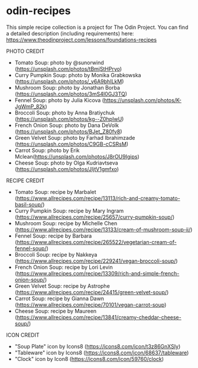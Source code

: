 # odin-recipes
This simple recipe collection is a project for The Odin Project. You can find a detailed description (including requirements) here: https://www.theodinproject.com/lessons/foundations-recipes 


PHOTO CREDIT  
- Tomato Soup: photo by @sunorwind (https://unsplash.com/photos/tBmjStHPryo)
- Curry Pumpkin Soup: photo by Monika Grabkowska (https://unsplash.com/photos/_y6A9bhILkM)
- Mushroom Soup: photo by Jonathan Borba (https://unsplash.com/photos/3mS4I0GJ3TQ)
- Fennel Soup: photo by Julia Kicova (https://unsplash.com/photos/K-JgWmP_82k)
- Broccoli Soup: photo by Anna Bratiychuk (https://unsplash.com/photos/kg--Z0hpIwU)
- French Onion Soup: photo by Dana DeVolk (https://unsplash.com/photos/BJet_Z80fv8)
- Green Velvet Soup: photo by Farhad Ibrahimzade (https://unsplash.com/photos/C9GB-cCSRsM)
- Carrot Soup: photo by Erik Mclean(https://unsplash.com/photos/J8rOU9Igips)
- Cheese Soup: photo by Olga Kudriavtseva (https://unsplash.com/photos/JIjtV1gmfxo)


RECIPE CREDIT
- Tomato Soup: recipe by Marbalet (https://www.allrecipes.com/recipe/13113/rich-and-creamy-tomato-basil-soup/)
- Curry Pumpkin Soup: recipe by Mary Ingram (https://www.allrecipes.com/recipe/25657/curry-pumpkin-soup/)
- Mushroom Soup: recipe by Michelle Chen (https://www.allrecipes.com/recipe/13133/cream-of-mushroom-soup-ii/)
- Fennel Soup: recipe by Barbara (https://www.allrecipes.com/recipe/265522/vegetarian-cream-of-fennel-soup/)
- Broccoli Soup: recipe by Nakkeya (https://www.allrecipes.com/recipe/229241/vegan-broccoli-soup/)
- French Onion Soup: recipe by Lori Levin (https://www.allrecipes.com/recipe/13309/rich-and-simple-french-onion-soup/)
- Green Velvet Soup: recipe by Astrophe (https://www.allrecipes.com/recipe/24415/green-velvet-soup/)
- Carrot Soup: recipe by Gianna Dawn (https://www.allrecipes.com/recipe/70101/vegan-carrot-soup)
- Cheese Soup: recipe by Maureen (https://www.allrecipes.com/recipe/13841/creamy-cheddar-cheese-soup/)

ICON CREDIT
- "Soup Plate" icon by Icons8 (https://icons8.com/icon/t3z86GnXSIy)
- "Tableware" icon by Icons8 (https://icons8.com/icon/68637/tableware)
- "Clock" icon by Icon8 (https://icons8.com/icon/59760/clock)


